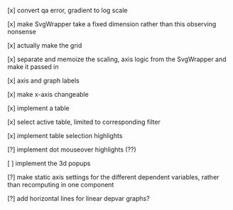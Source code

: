 [x] convert qa error, gradient to log scale

[x] make SvgWrapper take a fixed dimension rather than this observing nonsense

[x] actually make the grid

[x] separate and memoize the scaling, axis logic from the SvgWrapper and make it passed in

[x] axis and graph labels

[x] make x-axis changeable

[x] implement a table

[x] select active table, limited to corresponding filter

[x] implement table selection highlights

[?] implement dot mouseover highlights (??)

[ ] implement the 3d popups

[?] make static axis settings for the different dependent variables, rather than recomputing in one component

[?] add horizontal lines for linear depvar graphs?

